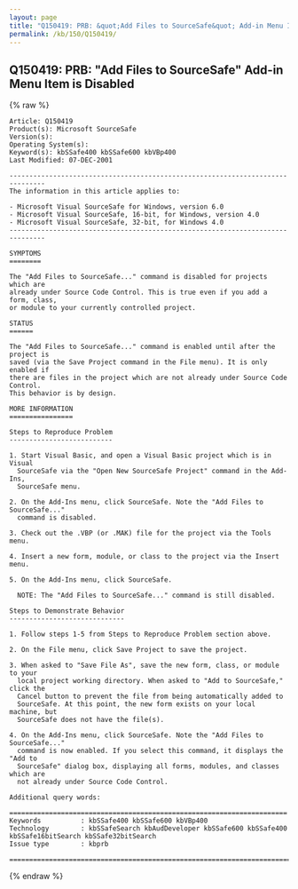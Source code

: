 ```yaml
---
layout: page
title: "Q150419: PRB: &quot;Add Files to SourceSafe&quot; Add-in Menu Item is Disabled"
permalink: /kb/150/Q150419/
---
```


## Q150419: PRB: &quot;Add Files to SourceSafe&quot; Add-in Menu Item is Disabled

{% raw %}

	Article: Q150419
	Product(s): Microsoft SourceSafe
	Version(s): 
	Operating System(s): 
	Keyword(s): kbSSafe400 kbSSafe600 kbVBp400
	Last Modified: 07-DEC-2001
	
	-------------------------------------------------------------------------------
	The information in this article applies to:
	
	- Microsoft Visual SourceSafe for Windows, version 6.0 
	- Microsoft Visual SourceSafe, 16-bit, for Windows, version 4.0 
	- Microsoft Visual SourceSafe, 32-bit, for Windows 4.0 
	-------------------------------------------------------------------------------
	
	SYMPTOMS
	========
	
	The "Add Files to SourceSafe..." command is disabled for projects which are
	already under Source Code Control. This is true even if you add a form, class,
	or module to your currently controlled project.
	
	STATUS
	======
	
	The "Add Files to SourceSafe..." command is enabled until after the project is
	saved (via the Save Project command in the File menu). It is only enabled if
	there are files in the project which are not already under Source Code Control.
	This behavior is by design.
	
	MORE INFORMATION
	================
	
	Steps to Reproduce Problem
	--------------------------
	
	1. Start Visual Basic, and open a Visual Basic project which is in Visual
	  SourceSafe via the "Open New SourceSafe Project" command in the Add-Ins,
	  SourceSafe menu.
	
	2. On the Add-Ins menu, click SourceSafe. Note the "Add Files to SourceSafe..."
	  command is disabled.
	
	3. Check out the .VBP (or .MAK) file for the project via the Tools menu.
	
	4. Insert a new form, module, or class to the project via the Insert menu.
	
	5. On the Add-Ins menu, click SourceSafe.
	
	  NOTE: The "Add Files to SourceSafe..." command is still disabled.
	
	Steps to Demonstrate Behavior
	-----------------------------
	
	1. Follow steps 1-5 from Steps to Reproduce Problem section above.
	
	2. On the File menu, click Save Project to save the project.
	
	3. When asked to "Save File As", save the new form, class, or module to your
	  local project working directory. When asked to "Add to SourceSafe," click the
	  Cancel button to prevent the file from being automatically added to
	  SourceSafe. At this point, the new form exists on your local machine, but
	  SourceSafe does not have the file(s).
	
	4. On the Add-Ins menu, click SourceSafe. Note the "Add Files to SourceSafe..."
	  command is now enabled. If you select this command, it displays the "Add to
	  SourceSafe" dialog box, displaying all forms, modules, and classes which are
	  not already under Source Code Control.
	
	Additional query words:
	
	======================================================================
	Keywords          : kbSSafe400 kbSSafe600 kbVBp400 
	Technology        : kbSSafeSearch kbAudDeveloper kbSSafe600 kbSSafe400 kbSSafe16bitSearch kbSSafe32bitSearch
	Issue type        : kbprb
	
	=============================================================================
	

{% endraw %}
